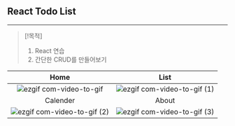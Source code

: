 ## React Todo List
---
> [!목적]
> 1. React 연습
> 2. 간단한 CRUD를 만들어보기

|Home|List|
|:-:|:-:|
|![ezgif com-video-to-gif](https://github.com/CHOGANGYEOL/todo--crud/assets/110982929/3d85f257-2f19-40e5-a4f4-51834ac46994)|![ezgif com-video-to-gif (1)](https://github.com/CHOGANGYEOL/todo--crud/assets/110982929/6e861f3b-1e4a-4b2b-90eb-c1c41b7e819b)|
|Calender|About|
|![ezgif com-video-to-gif (2)](https://github.com/CHOGANGYEOL/todo--crud/assets/110982929/cd979514-0cfb-42ab-a2fd-4da30d1f8c7a)|![ezgif com-video-to-gif (3)](https://github.com/CHOGANGYEOL/todo--crud/assets/110982929/6d086672-29f2-4a67-949d-7e31bbf73931)|
